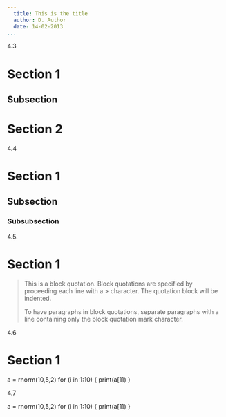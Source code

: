 ```yaml
---
  title: This is the title
  author: D. Author
  date: 14-02-2013
...
```

4.3

 Section 1
============

Subsection 
-----------

Section 2
===========

4.4

# Section 1

## Subsection 

### Subsubsection


4.5.

# Section 1
> This is a block quotation.  Block quotations are specified by
> proceeding each line with a > character.  The quotation block
> will be indented.
>
> To have paragraphs in block quotations, separate paragraphs
> with a line containing only the block quotation mark character.

  

4.6
# Section 1
  a = rnorm(10,5,2)
  for (i in 1:10) {
    print(a[1])
  }

4.7

 a = rnorm(10,5,2)
  for (i in 1:10) {
  print(a[1])
  }